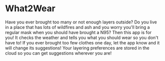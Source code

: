 # What2Wear

Have you ever brought too many or not enough layers outside? Do you live in a place that has lots of wildfires and ash and you worry you'll bring a regular mask when you should have brought a N95? Then this app is for you! It checks the weather and tells you what you should wear so you don't have to! If you ever brought too few clothes one day, let the app know and it will change its suggestions! Your layering preferences are stored in the cloud so you can get suggestions wherever you are!
